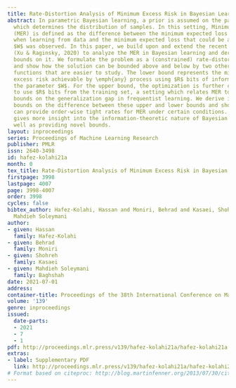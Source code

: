 ```yaml
---
title: Rate-Distortion Analysis of Minimum Excess Risk in Bayesian Learning
abstract: In parametric Bayesian learning, a prior is assumed on the parameter $W$
  which determines the distribution of samples. In this setting, Minimum Excess Risk
  (MER) is defined as the difference between the minimum expected loss achievable
  when learning from data and the minimum expected loss that could be achieved if
  $W$ was observed. In this paper, we build upon and extend the recent results of
  (Xu & Raginsky, 2020) to analyze the MER in Bayesian learning and derive information-theoretic
  bounds on it. We formulate the problem as a (constrained) rate-distortion optimization
  and show how the solution can be bounded above and below by two other rate-distortion
  functions that are easier to study. The lower bound represents the minimum possible
  excess risk achievable by \emph{any} process using $R$ bits of information from
  the parameter $W$. For the upper bound, the optimization is further constrained
  to use $R$ bits from the training set, a setting which relates MER to information-theoretic
  bounds on the generalization gap in frequentist learning. We derive information-theoretic
  bounds on the difference between these upper and lower bounds and show that they
  can provide order-wise tight rates for MER under certain conditions. This analysis
  gives more insight into the information-theoretic nature of Bayesian learning as
  well as providing novel bounds.
layout: inproceedings
series: Proceedings of Machine Learning Research
publisher: PMLR
issn: 2640-3498
id: hafez-kolahi21a
month: 0
tex_title: Rate-Distortion Analysis of Minimum Excess Risk in Bayesian Learning
firstpage: 3998
lastpage: 4007
page: 3998-4007
order: 3998
cycles: false
bibtex_author: Hafez-Kolahi, Hassan and Moniri, Behrad and Kasaei, Shohreh and Baghshah,
  Mahdieh Soleymani
author:
- given: Hassan
  family: Hafez-Kolahi
- given: Behrad
  family: Moniri
- given: Shohreh
  family: Kasaei
- given: Mahdieh Soleymani
  family: Baghshah
date: 2021-07-01
address:
container-title: Proceedings of the 38th International Conference on Machine Learning
volume: '139'
genre: inproceedings
issued:
  date-parts:
  - 2021
  - 7
  - 1
pdf: http://proceedings.mlr.press/v139/hafez-kolahi21a/hafez-kolahi21a.pdf
extras:
- label: Supplementary PDF
  link: http://proceedings.mlr.press/v139/hafez-kolahi21a/hafez-kolahi21a-supp.pdf
# Format based on citeproc: http://blog.martinfenner.org/2013/07/30/citeproc-yaml-for-bibliographies/
---
```


